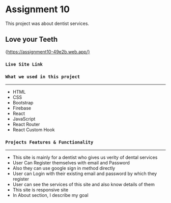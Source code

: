 # Assignment 10

This project was about dentist services.

## Love your Teeth

{https://assignment10-49e2b.web.app/}

### `Live Site Link `

### `What we used in this project `
***
* HTML
* CSS
* Bootstrap
* Firebase
* React
* JavaScript
* React Router
* React Custom Hook

### `Projects Features & Functionality`
***
* This site is mainly for a dentist who gives us verity of dental services
* User Can Register themselves with email and Password 
* Also they can use google sign in method directly
* User can Login with their existing email and password by which they register
* User can see the services of this site and also know details of them
* This site is responsive site
* In About section, I describe my goal



